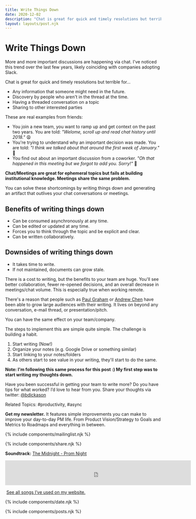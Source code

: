 ```yaml
---
title: Write Things Down
date: 2020-12-02
description: "Chat is great for quick and timely resolutions but terrible for any information that someone might need in the future."
layout: layouts/post.njk
---
```


# Write Things Down

More and more important discussions are happening via chat. I've noticed this trend over the last few years, likely coinciding with companies adopting Slack. 

Chat is great for quick and timely resolutions but terrible for...
* Any information that someone might need in the future.
* Discovery by people who aren't in the thread at the time.
* Having a threaded conversation on a topic
* Sharing to other interested parties

These are real examples from friends:
* You join a new team, you want to ramp up and get context on the past two years. You are told: *"Welome, scroll up and read chat history until 2018."* 😩
* You're trying to understand why an important decision was made. You are told: *"I think we talked about that around the first week of January."* 🧐
* You find out about an important discussion from a coworker. *"Oh that happened in this meeting but we forgot to add you. Sorry!"* 😤

**Chat/Meetings are great for ephemeral topics but fails at building institutional knowledge. Meetings share the same problem.**

You can solve these shortcomings by writing things down and generating an artifact that outlives your chat conversations or meetings.

## Benefits of writing things down
* Can be consumed asynchronously at any time.
* Can be edited or updated at any time.
* Forces you to think through the topic and be explicit and clear.
* Can be written collaboratively.

## Downsides of writing things down
* It takes time to write.
* If not maintained, documents can grow stale.

There is a cost to writing, but the benefits to your team are huge. You'll see better collaboration, fewer re-opened decisions, and an overall decrease in meetings/chat volume. This is especially true when working remote.

There's a reason that people such as [Paul Graham](http://www.paulgraham.com/articles.html) or [Andrew Chen](https://andrewchen.co/) have been able to grow large audiences with their writing. It lives on beyond any conversation, e-mail thread, or presentation/pitch.

You can have the same effect on your team/company.

The steps to implement this are simple quite simple. The challenge is building a habit.

1. Start writing (Now!)
2. Organize your notes (e.g. Google Drive or something similar)
3. Start linking to your notes/folders
4. As others start to see value in your writing, they'll start to do the same.

**Note: I'm following this same process for this post :) My first step was to start writing my thoughts down.**

Have you been successful in getting your team to write more? Do you have tips for what worked? I’d love to hear from you. Share your thoughts via twitter: [@bdickason](http://twitter.com/bdickason)

Related Topics: #productivity, #async

<strong>Get my newsletter.</strong>  It features simple improvements you can make to improve your day-to-day PM life. From Product Vision/Strategy to Goals and Metrics to Roadmaps and everything in between.


{% include components/mailinglist.njk %}

{% include components/share.njk %}

**Soundtrack:** [The Midnight - Prom Night](https://www.youtube.com/watch?v=OeCPQBRpiHA)
<iframe src="https://open.spotify.com/embed/track/5pOuutOhdUKIR9eruBTLD4" width="600" height="80" frameborder="0" allowtransparency="true" allow="encrypted-media"></iframe>

<img id="spotify"> [See all songs I’ve used on my website.](https://open.spotify.com/playlist/1sjamnHIeKEKqkYVwFtXo9?si=NAShg2i5TzetT69GKQ9Irw)

{% include components/date.njk %}

{% include components/posts.njk %}